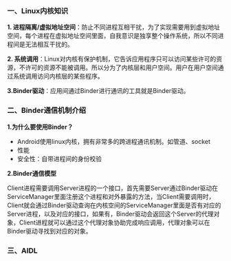 ### 一、Linux内核知识 ###
**1. 进程隔离/虚拟地址空间**：防止不同进程互相干扰，为了实现需要用到虚拟地址空间，每个进程在虚拟地址空间里面，自我意识是独享整个操作系统，所以不同进程间是无法相互干扰的。

**2. 系统调用**：Linux对内核有保护机制，它告诉应用程序只可以访问某些许可的资源，不许可的资源不能被调用。所以分为了内核层和用户空间。用户在用户空间通过系统调用访问内核层的某些程序。

**3.Binder驱动**：应用间通过Binder进行通讯的工具就是Binder驱动。

### 二、Binder通信机制介绍 ###

**1.为什么要使用Binder？**
- Android使用linux内核，拥有非常多的跨进程通讯机制。如管道、socket
- 性能
- 安全性：自带进程间的身份校验

**2.Binder通信模型**

Client进程需要调用Server进程的一个接口，首先需要Server通过Binder驱动在ServiceManager里面注册这个进程和对外暴露的方法，当Client需要调用时，Client就会通过Binder驱动查询在内核空间的ServiceManager里面是否有对应的Server进程，以及对应的接口，如果有，Binder驱动会返回这个Server的代理对象，Client进程就可以通过这个代理对象协助完成响应调用，代理对象可以在Binder驱动寻找到对应的对象。

### 三、AIDL ###
